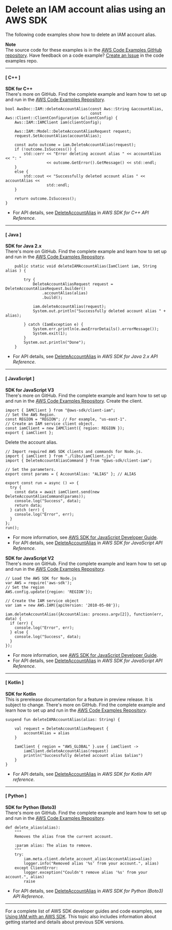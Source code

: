 # Delete an IAM account alias using an AWS SDK<a name="example_iam_DeleteAccountAlias_section"></a>

The following code examples show how to delete an IAM account alias\.

**Note**  
The source code for these examples is in the [AWS Code Examples GitHub repository](https://github.com/awsdocs/aws-doc-sdk-examples)\. Have feedback on a code example? [Create an Issue](https://github.com/awsdocs/aws-doc-sdk-examples/issues/new/choose) in the code examples repo\. 

------
#### [ C\+\+ ]

**SDK for C\+\+**  
 There's more on GitHub\. Find the complete example and learn how to set up and run in the [AWS Code Examples Repository](https://github.com/awsdocs/aws-doc-sdk-examples/tree/main/cpp/example_code/iam#code-examples)\. 
  

```
bool AwsDoc::IAM::deleteAccountAlias(const Aws::String &accountAlias,
                                     const Aws::Client::ClientConfiguration &clientConfig) {
    Aws::IAM::IAMClient iam(clientConfig);

    Aws::IAM::Model::DeleteAccountAliasRequest request;
    request.SetAccountAlias(accountAlias);

    const auto outcome = iam.DeleteAccountAlias(request);
    if (!outcome.IsSuccess()) {
        std::cerr << "Error deleting account alias " << accountAlias << ": "
                  << outcome.GetError().GetMessage() << std::endl;
    }
    else {
        std::cout << "Successfully deleted account alias " << accountAlias <<
                  std::endl;
    }

    return outcome.IsSuccess();
}
```
+  For API details, see [DeleteAccountAlias](https://docs.aws.amazon.com/goto/SdkForCpp/iam-2010-05-08/DeleteAccountAlias) in *AWS SDK for C\+\+ API Reference*\. 

------
#### [ Java ]

**SDK for Java 2\.x**  
 There's more on GitHub\. Find the complete example and learn how to set up and run in the [AWS Code Examples Repository](https://github.com/awsdocs/aws-doc-sdk-examples/tree/main/javav2/example_code/iam#readme)\. 
  

```
    public static void deleteIAMAccountAlias(IamClient iam, String alias ) {

        try {
            DeleteAccountAliasRequest request = DeleteAccountAliasRequest.builder()
                .accountAlias(alias)
                .build();

            iam.deleteAccountAlias(request);
            System.out.println("Successfully deleted account alias " + alias);

        } catch (IamException e) {
            System.err.println(e.awsErrorDetails().errorMessage());
            System.exit(1);
        }
        System.out.println("Done");
    }
```
+  For API details, see [DeleteAccountAlias](https://docs.aws.amazon.com/goto/SdkForJavaV2/iam-2010-05-08/DeleteAccountAlias) in *AWS SDK for Java 2\.x API Reference*\. 

------
#### [ JavaScript ]

**SDK for JavaScript V3**  
 There's more on GitHub\. Find the complete example and learn how to set up and run in the [AWS Code Examples Repository](https://github.com/awsdocs/aws-doc-sdk-examples/tree/main/javascriptv3/example_code/iam#code-examples)\. 
Create the client\.  

```
import { IAMClient } from "@aws-sdk/client-iam";
// Set the AWS Region.
const REGION = "REGION"; // For example, "us-east-1".
// Create an IAM service client object.
const iamClient = new IAMClient({ region: REGION });
export { iamClient };
```
Delete the account alias\.  

```
// Import required AWS SDK clients and commands for Node.js.
import { iamClient } from "./libs/iamClient.js";
import { DeleteAccountAliasCommand } from "@aws-sdk/client-iam";

// Set the parameters.
export const params = { AccountAlias: "ALIAS" }; // ALIAS

export const run = async () => {
  try {
    const data = await iamClient.send(new DeleteAccountAliasCommand(params));
    console.log("Success", data);
    return data;
  } catch (err) {
    console.log("Error", err);
  }
};
run();
```
+  For more information, see [AWS SDK for JavaScript Developer Guide](https://docs.aws.amazon.com/sdk-for-javascript/v3/developer-guide/iam-examples-account-aliases.html#iam-examples-account-aliases-deleting)\. 
+  For API details, see [DeleteAccountAlias](https://docs.aws.amazon.com/AWSJavaScriptSDK/v3/latest/clients/client-iam/classes/deleteaccountaliascommand.html) in *AWS SDK for JavaScript API Reference*\. 

**SDK for JavaScript V2**  
 There's more on GitHub\. Find the complete example and learn how to set up and run in the [AWS Code Examples Repository](https://github.com/awsdocs/aws-doc-sdk-examples/tree/main/javascript/example_code/iam#code-examples)\. 
  

```
// Load the AWS SDK for Node.js
var AWS = require('aws-sdk');
// Set the region 
AWS.config.update({region: 'REGION'});

// Create the IAM service object
var iam = new AWS.IAM({apiVersion: '2010-05-08'});

iam.deleteAccountAlias({AccountAlias: process.argv[2]}, function(err, data) {
  if (err) {
    console.log("Error", err);
  } else {
    console.log("Success", data);
  }
});
```
+  For more information, see [AWS SDK for JavaScript Developer Guide](https://docs.aws.amazon.com/sdk-for-javascript/v2/developer-guide/iam-examples-account-aliases.html#iam-examples-account-aliases-deleting)\. 
+  For API details, see [DeleteAccountAlias](https://docs.aws.amazon.com/goto/AWSJavaScriptSDK/iam-2010-05-08/DeleteAccountAlias) in *AWS SDK for JavaScript API Reference*\. 

------
#### [ Kotlin ]

**SDK for Kotlin**  
This is prerelease documentation for a feature in preview release\. It is subject to change\.
 There's more on GitHub\. Find the complete example and learn how to set up and run in the [AWS Code Examples Repository](https://github.com/awsdocs/aws-doc-sdk-examples/tree/main/kotlin/services/iam#code-examples)\. 
  

```
suspend fun deleteIAMAccountAlias(alias: String) {

    val request = DeleteAccountAliasRequest {
        accountAlias = alias
    }

    IamClient { region = "AWS_GLOBAL" }.use { iamClient ->
        iamClient.deleteAccountAlias(request)
        println("Successfully deleted account alias $alias")
    }
}
```
+  For API details, see [DeleteAccountAlias](https://github.com/awslabs/aws-sdk-kotlin#generating-api-documentation) in *AWS SDK for Kotlin API reference*\. 

------
#### [ Python ]

**SDK for Python \(Boto3\)**  
 There's more on GitHub\. Find the complete example and learn how to set up and run in the [AWS Code Examples Repository](https://github.com/awsdocs/aws-doc-sdk-examples/tree/main/python/example_code/iam/iam_basics#code-examples)\. 
  

```
def delete_alias(alias):
    """
    Removes the alias from the current account.

    :param alias: The alias to remove.
    """
    try:
        iam.meta.client.delete_account_alias(AccountAlias=alias)
        logger.info("Removed alias '%s' from your account.", alias)
    except ClientError:
        logger.exception("Couldn't remove alias '%s' from your account.", alias)
        raise
```
+  For API details, see [DeleteAccountAlias](https://docs.aws.amazon.com/goto/boto3/iam-2010-05-08/DeleteAccountAlias) in *AWS SDK for Python \(Boto3\) API Reference*\. 

------

For a complete list of AWS SDK developer guides and code examples, see [Using IAM with an AWS SDK](sdk-general-information-section.md)\. This topic also includes information about getting started and details about previous SDK versions\.